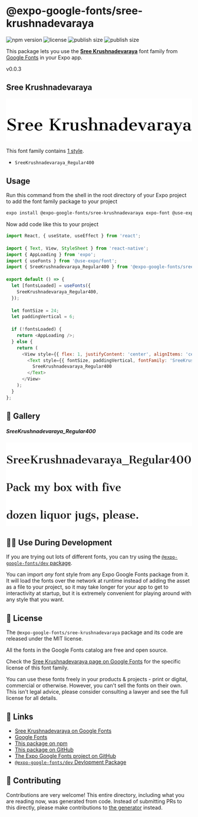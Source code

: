# @expo-google-fonts/sree-krushnadevaraya

![npm version](https://flat.badgen.net/npm/v/@expo-google-fonts/sree-krushnadevaraya)
![license](https://flat.badgen.net/github/license/expo/google-fonts)
![publish size](https://flat.badgen.net/packagephobia/install/@expo-google-fonts/sree-krushnadevaraya)
![publish size](https://flat.badgen.net/packagephobia/publish/@expo-google-fonts/sree-krushnadevaraya)

This package lets you use the [**Sree Krushnadevaraya**](https://fonts.google.com/specimen/Sree+Krushnadevaraya) font family from [Google Fonts](https://fonts.google.com/) in your Expo app.

v0.0.3

## Sree Krushnadevaraya

![Sree Krushnadevaraya](./font-family.png)

This font family contains [1 style](#-gallery).

- `SreeKrushnadevaraya_Regular400`

## Usage

Run this command from the shell in the root directory of your Expo project to add the font family package to your project
```sh
expo install @expo-google-fonts/sree-krushnadevaraya expo-font @use-expo/font
```

Now add code like this to your project
```js
import React, { useState, useEffect } from 'react';

import { Text, View, StyleSheet } from 'react-native';
import { AppLoading } from 'expo';
import { useFonts } from '@use-expo/font';
import { SreeKrushnadevaraya_Regular400 } from '@expo-google-fonts/sree-krushnadevaraya';

export default () => {
  let [fontsLoaded] = useFonts({
    SreeKrushnadevaraya_Regular400,
  });

  let fontSize = 24;
  let paddingVertical = 6;

  if (!fontsLoaded) {
    return <AppLoading />;
  } else {
    return (
      <View style={{ flex: 1, justifyContent: 'center', alignItems: 'center' }}>
        <Text style={{ fontSize, paddingVertical, fontFamily: 'SreeKrushnadevaraya_Regular400' }}>
          SreeKrushnadevaraya_Regular400
        </Text>
      </View>
    );
  }
};

```

## 🔡 Gallery

##### SreeKrushnadevaraya_Regular400
![SreeKrushnadevaraya_Regular400](./380fee09dc7039f216c5208086c2919b9b332d06de401d60f4b57d8cba7e080e.ttf.png)


## 👩‍💻 Use During Development

If you are trying out lots of different fonts, you can try using the [`@expo-google-fonts/dev` package](https://github.com/expo/google-fonts/tree/master/font-packages/dev#readme).

You can import *any* font style from any Expo Google Fonts package from it. It will load the fonts
over the network at runtime instead of adding the asset as a file to your project, so it may take longer
for your app to get to interactivity at startup, but it is extremely convenient
for playing around with any style that you want.

## 📖 License

The `@expo-google-fonts/sree-krushnadevaraya` package and its code are released under the MIT license.

All the fonts in the Google Fonts catalog are free and open source.

Check the [Sree Krushnadevaraya page on Google Fonts](https://fonts.google.com/specimen/Sree+Krushnadevaraya) for the specific license of this font family.

You can use these fonts freely in your products & projects - print or digital, commercial or otherwise. However, you can't sell the fonts on their own. This isn't legal advice, please consider consulting a lawyer and see the full license for all details.

## 🔗 Links

- [Sree Krushnadevaraya on Google Fonts](https://fonts.google.com/specimen/Sree+Krushnadevaraya)
- [Google Fonts](https://fonts.google.com/)
- [This package on npm](https://www.npmjs.com/package/@expo-google-fonts/sree-krushnadevaraya)
- [This package on GitHub](https://github.com/expo/google-fonts/tree/master/font-packages/sree-krushnadevaraya)
- [The Expo Google Fonts project on GitHub](https://github.com/expo/google-fonts)
- [`@expo-google-fonts/dev` Devlopment Package](https://github.com/expo/google-fonts/tree/master/font-packages/dev)


## 🤝 Contributing

Contributions are very welcome! This entire directory, including what you are reading now, was generated from code. Instead of submitting PRs to this directly, please make contributions to [the generator](https://github.com/expo/google-fonts/tree/master/packages/generator) instead.
